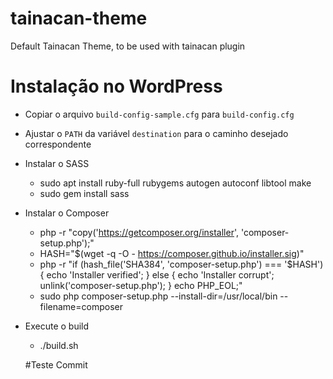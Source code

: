 # tainacan-theme
Default Tainacan Theme, to be used with tainacan plugin


# Instalação no WordPress
- Copiar o arquivo `build-config-sample.cfg` para `build-config.cfg`
- Ajustar o `PATH` da variável `destination` para o caminho desejado correspondente
- Instalar o SASS
    - sudo apt install ruby-full rubygems autogen autoconf libtool make
    - sudo gem install sass
- Instalar o Composer
    - php -r "copy('https://getcomposer.org/installer', 'composer-setup.php');"
    - HASH="$(wget -q -O - https://composer.github.io/installer.sig)"
    - php -r "if (hash_file('SHA384', 'composer-setup.php') === '$HASH') { echo 'Installer verified'; } else { echo 'Installer corrupt'; unlink('composer-setup.php'); } echo PHP_EOL;"
    - sudo php composer-setup.php --install-dir=/usr/local/bin --filename=composer
- Execute o build
    - ./build.sh
    
   #Teste Commit
